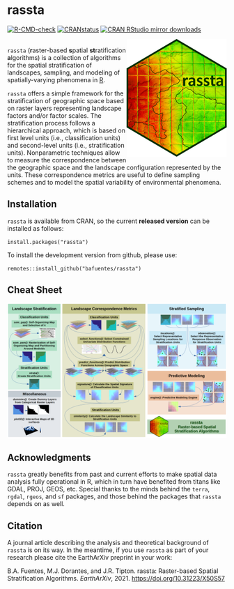 # rassta   

<!-- badges: start -->
[![R-CMD-check](https://github.com/bafuentes/rassta/workflows/R-CMD-check/badge.svg)](https://github.com/bafuentes/rassta/actions)
[![CRANstatus](https://www.r-pkg.org/badges/version/rassta)](https://cran.r-project.org/package=rassta)
[![CRAN RStudio mirror downloads](https://cranlogs.r-pkg.org/badges/rassta)](https://www.r-pkg.org/pkg/rassta)
<!-- badges: end -->

<img align="right" width="230" height="270" src="man/figures/rassta_logo.png">

 \
`rassta` (**r**aster-based **s**patial **st**ratification **a**lgorithms) is a collection of algorithms for the 
spatial stratification of landscapes, sampling, and modeling of spatially-varying phenomena 
in [R](https://www.r-project.org).

`rassta` offers a simple framework for the stratification of geographic space based on raster layers representing 
landscape factors and/or factor scales. The stratification process follows a hierarchical approach, which is based 
on first level units (i.e., classification units) and second-level units (i.e., stratification units). Nonparametric 
techniques allow to measure the correspondence between the geographic space and the landscape configuration represented 
by the units. These correspondence metrics are useful to define sampling schemes and to model the spatial variability 
of environmental phenomena.

## Installation

`rassta` is available from CRAN, so the current **released version** can be
installed as follows:
```
install.packages("rassta")
```

To install the development version from github, please use:
```
remotes::install_github("bafuentes/rassta")
```

## Cheat Sheet

<p align="center" width="100%">
    <img src="man/figures/rassta_cheatsheet.png">
    
</p>

## Acknowledgments

`rassta` greatly benefits from past and current efforts to make spatial data
analysis fully operational in R, which in turn have benefited from titans like
GDAL, PROJ, GEOS, etc. Special thanks to the minds behind the `terra`, `rgdal`,
`rgeos`, and `sf` packages, and those behind the packages that `rassta` depends
on as well.

## Citation

A journal article describing the analysis and theoretical background of `rassta`
is on its way. In the meantime, if you use `rassta` as part of your research
please cite the EarthArXiv preprint in your work:

B.A. Fuentes, M.J. Dorantes, and J.R. Tipton. rassta: Raster-based Spatial
Stratification Algorithms. *EarthArXiv*, 2021. https://doi.org/10.31223/X50S57

